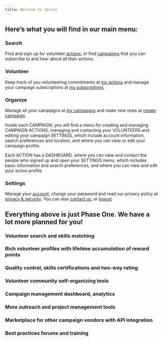 ```yaml
---
title: Welcome to Uprise
---
```


Here’s what you will find in our main menu:
-------------------------------------------

### Search

Find and sign up for volunteer [actions](/search/search-actions), or find [campaigns](/search/search-campaigns) that you
can subscribe to and hear about all their actions.

### 

### Volunteer

Keep track of you volunteering commitments at [my actions](/volunteer/action-commitments) and manage
your campaign subscriptions at [my subscriptions](/volunteer/campaign-subscriptions).

### 

### Organize

Manage all your campaigns at [my campaigns](/organize) and make new ones at [create campaign](/organize/create-campaign).

Inside each CAMPAIGN, you will find a menu for creating and managing
CAMPAIGN ACTIONS, managing and contacting your VOLUNTEERS and editing
your campaign SETTINGS, which include account information, search
preferences and location, and where you can view or edit your campaign
profile.

Each ACTION has a DASHBOARD, where you can view and contact the people
who signed up and open your SETTINGS menu, which includes basic
information and search preferences, and where you can view and edit your
action profile.

### 

### Settings

Manage your [account](/settings/account), change your password and read our privacy policy
at [privacy & security](/settings/privacy-security). You can also [contact us](/settings/contact), or [logout](/logout).

### 

Everything above is just Phase One. We have a lot more planned for you!
-----------------------------------------------------------------------

### Volunteer search and skills matching

### Rich volunteer profiles with lifetime accumulation of reward points

### Quality control, skills certifications and two-way rating

### Volunteer community self-organizing tools

### Campaign management dashboard, analytics

### More outreach and project management tools

### Marketplace for other campaign vendors with API integration

### Best practices forums and training
